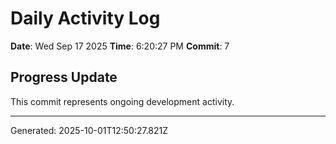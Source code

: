 # Daily Activity Log

**Date**: Wed Sep 17 2025
**Time**: 6:20:27 PM
**Commit**: 7

## Progress Update

This commit represents ongoing development activity.

---
Generated: 2025-10-01T12:50:27.821Z
